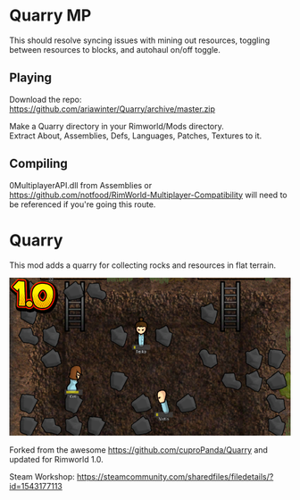 # Quarry MP

This should resolve syncing issues with mining out resources, toggling between resources to blocks, and autohaul on/off toggle.

## Playing
Download the repo:  
https://github.com/ariawinter/Quarry/archive/master.zip 

Make a Quarry directory in your Rimworld/Mods directory.  
Extract About, Assemblies, Defs, Languages, Patches, Textures to it.

## Compiling
0MultiplayerAPI.dll from Assemblies or https://github.com/notfood/RimWorld-Multiplayer-Compatibility will need to be referenced if you're going this route.

# Quarry

This mod adds a quarry for collecting rocks and resources in flat terrain.

![Preview](https://raw.githubusercontent.com/Benjamin-S/Quarry/master/About/Preview.PNG)

Forked from the awesome https://github.com/cuproPanda/Quarry and updated for Rimworld 1.0.

Steam Workshop: https://steamcommunity.com/sharedfiles/filedetails/?id=1543177113
